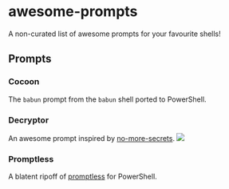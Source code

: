 # awesome-prompts
A non-curated list of awesome prompts for your favourite shells!

## Prompts
### Cocoon
The `babun` prompt from the `babun` shell ported to PowerShell.

### Decryptor
An awesome prompt inspired by [no-more-secrets](https://github.com/bartobri/no-more-secrets).
![](https://user-images.githubusercontent.com/32681240/54652367-09fe0f80-4a8d-11e9-8d1a-1f1d05a015f9.gif)

### Promptless
A blatent ripoff of [promptless](https://github.com/dylanaraps/promptless) for PowerShell.
